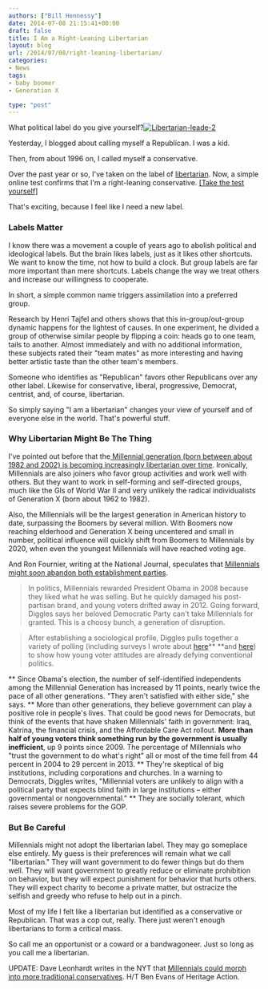 ```yaml
---
authors: ["Bill Hennessy"]
date: 2014-07-08 21:15:41+00:00
draft: false
title: I Am a Right-Leaning Libertarian
layout: blog
url: /2014/07/08/right-leaning-libertarian/
categories:
- News
tags:
- baby boomer
- Generation X

type: "post"
---
```


What political label do you give yourself?[![Libertarian-leade-2](https://hennessysview.com/wp-content/uploads/2014/07/Libertarian-leade-2.jpg)
](https://hennessysview.com/2014/07/08/right-leaning-libertarian/libertarian-leade-2/#main)

Yesterday, I blogged about calling myself a Republican. I was a kid.

Then, from about 1996 on, I called myself a conservative.

Over the past year or so, I've taken on the label of [libertarian](https://hennessysview.com/2014/06/25/rinos/). Now, a simple online test confirms that I'm a right-leaning conservative. [[Take the test yourself]](https://bit.ly/1tho4zD)

That's exciting, because I feel like I need a new label.



### Labels Matter



I know there was a movement a couple of years ago to abolish political and ideological labels. But the brain likes labels, just as it likes other shortcuts. We want to know the time, not how to build a clock. But group labels are far more important than mere shortcuts. Labels change the way we treat others and increase our willingness to cooperate.

In short, a simple common name triggers assimilation into a preferred group.

Research by Henri Tajfel and others shows that this in-group/out-group dynamic happens for the lightest of causes. In one experiment, he divided a group of otherwise similar people by flipping a coin: heads go to one team, tails to another. Almost immediately and with no additional information, these subjects rated their "team mates" as more interesting and having better artistic taste than the other team's members.

Someone who identifies as "Republican" favors other Republicans over any other label. Likewise for conservative, liberal, progressive, Democrat, centrist, and, of course, libertarian.

So simply saying "I am a libertarian" changes your view of yourself and of everyone else in the world. That's powerful stuff.



### Why Libertarian Might Be The Thing



I've pointed out before that the[ Millennial generation (born between about 1982 and 2002) is becoming increasingly libertarian over time](https://studentsforliberty.org/blog/2014/05/20/harvard-survey-confirms-millennials-growing-libertarian-political-attitudes/). Ironically, Millennials are also joiners who favor group activities and work well with others. But they want to work in self-forming and self-directed groups, much like the GIs of World War II and very unlikely the radical individualists of Generation X (born about 1962 to 1982).

Also, the Millennials will be the largest generation in American history to date, surpassing the Boomers by several million. With Boomers now reaching elderhood and Generation X being uncentered and small in number, political influence will quickly shift from Boomers to Millennials by 2020, when even the youngest Millennials will have reached voting age.

And Ron Fournier, writing at the National Journal, speculates that [Millennials might soon abandon both establishment parties](https://www.nationaljournal.com/politics/millennial-madness-what-happens-if-young-voters-bolt-both-parties-20140324).



> 

> 
> In politics, Millennials rewarded President Obama in 2008 because they liked what he was selling. But he quickly damaged his post-partisan brand, and young voters drifted away in 2012. Going forward, Diggles says her beloved Democratic Party can't take Millennials for granted. This is a choosy bunch, a generation of disruption.
> 
> 

> 
> After establishing a sociological profile, Diggles pulls together a variety of polling (including surveys I wrote about [here](https://www.theatlantic.com/politics/archive/2013/08/the-outsiders-how-can-millennials-change-washington-if-they-hate-it/278920/)** **and [here](https://www.nationaljournal.com/politics/millennials-abandon-obama-and-obamacare-20131204)) to show how young voter attitudes are already defying conventional politics.
> 
> 


> 
> 
** Since Obama's election, the number of self-identified independents among the Millennial Generation has increased by 11 points, nearly twice the pace of all other generations. "They aren't satisfied with either side," she says.
** More than other generations, they believe government can play a positive role in people's lives. That could be good news for Democrats, but think of the events that have shaken Millennials' faith in government: Iraq, Katrina, the financial crisis, and the Affordable Care Act rollout. **More than half of young voters think something run by the government is usually inefficient**, up 9 points since 2009. The percentage of Millennials who "trust the government to do what's right" all or most of the time fell from 44 percent in 2004 to 29 percent in 2013.
** They're skeptical of big institutions, including corporations and churches. In a warning to Democrats, Diggles writes, "Millennial voters are unlikely to align with a political party that expects blind faith in large institutions – either governmental or nongovernmental."
** They are socially tolerant, which raises severe problems for the GOP.







### But Be Careful



Millennials might not adopt the libertarian label. They may go someplace else entirely. My guess is their preferences will remain what we call "libertarian." They will want government to do fewer things but do them well. They will want government to greatly reduce or eliminate prohibition on behavior, but they will expect punishment for behavior that hurts others. They will expect charity to become a private matter, but ostracize the selfish and greedy who refuse to help out in a pinch.

Most of my life I felt like a libertarian but identified as a conservative or Republican. That was a cop out, really. There just weren't enough libertarians to form a critical mass.

So call me an opportunist or a coward or a bandwagoneer. Just so long as you call me a libertarian.

UPDATE: Dave Leonhardt writes in the NYT that [Millennials could morph into more traditional conservatives](https://www.nytimes.com/2014/07/08/upshot/why-teenagers-may-be-getting-more-conservative.html?_r=0). H/T Ben Evans of Heritage Action.
